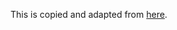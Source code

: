 This is copied and adapted from
[here](https://github.com/kubeflow/kubeflow/tree/master/scripts/gke).
